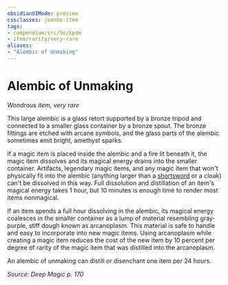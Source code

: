 ```yaml
---
obsidianUIMode: preview
cssclasses: json5e-item
tags:
- compendium/src/5e/kpdm
- item/rarity/very-rare
aliases: 
- "Alembic of Unmaking"
---
```

# Alembic of Unmaking
*Wondrous item, very rare*  


This large alembic is a glass retort supported by a bronze tripod and connected to a smaller glass container by a bronze spout. The bronze fittings are etched with arcane symbols, and the glass parts of the alembic sometimes emit bright, amethyst sparks.

If a magic item is placed inside the alembic and a fire lit beneath it, the magic item dissolves and its magical energy drains into the smaller container. Artifacts, legendary magic items, and any magic item that won't physically fit into the alembic (anything larger than a [shortsword](compendium/items/shortsword.md) or a cloak) can't be dissolved in this way. Full dissolution and distillation of an item's magical energy takes 1 hour, but 10 minutes is enough time to render most items nonmagical.

If an item spends a full hour dissolving in the alembic, its magical energy coalesces in the smaller container as a lump of material resembling gray-purple, stiff dough known as arcanoplasm. This material is safe to handle and easy to incorporate into new magic items. Using arcanoplasm while creating a magic item reduces the cost of the new item by 10 percent per degree of rarity of the magic item that was distilled into the arcanoplasm.

An alembic of unmaking can distill or disenchant one item per 24 hours.

*Source: Deep Magic p. 170*